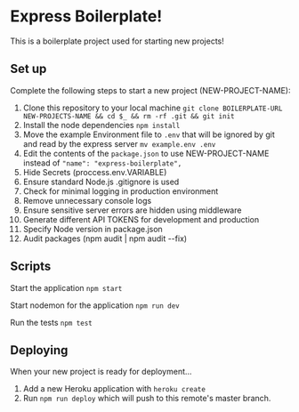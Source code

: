 # Express Boilerplate!

This is a boilerplate project used for starting new projects!

## Set up

Complete the following steps to start a new project (NEW-PROJECT-NAME):

1. Clone this repository to your local machine `git clone BOILERPLATE-URL NEW-PROJECTS-NAME && cd $_ && rm -rf .git && git init`
2. Install the node dependencies `npm install`
3. Move the example Environment file to `.env` that will be ignored by git and read by the express server `mv example.env .env`
4. Edit the contents of the `package.json` to use NEW-PROJECT-NAME instead of `"name": "express-boilerplate",`
5. Hide Secrets (proccess.env.VARIABLE)
6. Ensure standard Node.js .gitignore is used
7. Check for minimal logging in production environment
8. Remove unnecessary console logs
9. Ensure sensitive server errors are hidden using middleware
10. Generate different API TOKENS for development and production
11. Specify Node version in package.json
12. Audit packages (npm audit | npm audit --fix)
## Scripts

Start the application `npm start`

Start nodemon for the application `npm run dev`

Run the tests `npm test`

## Deploying

When your new project is ready for deployment...
1. Add a new Heroku application with `heroku create`
2. Run `npm run deploy` which will push to this remote's master branch.
